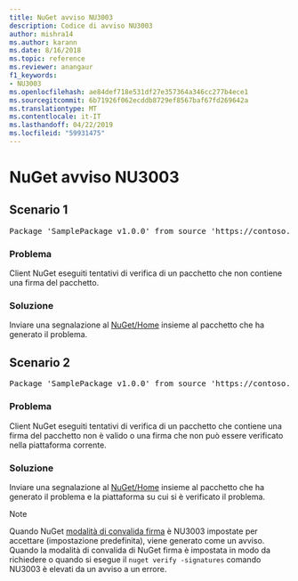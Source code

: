 ```yaml
---
title: NuGet avviso NU3003
description: Codice di avviso NU3003
author: mishra14
ms.author: karann
ms.date: 8/16/2018
ms.topic: reference
ms.reviewer: anangaur
f1_keywords:
- NU3003
ms.openlocfilehash: ae84def718e531df27e357364a346cc277b4ece1
ms.sourcegitcommit: 6b71926f062ecddb8729ef8567baf67fd269642a
ms.translationtype: MT
ms.contentlocale: it-IT
ms.lasthandoff: 04/22/2019
ms.locfileid: "59931475"
---
```

# <a name="nuget-warning-nu3003"></a>NuGet avviso NU3003

## <a name="scenario-1"></a>Scenario 1

<pre>Package 'SamplePackage v1.0.0' from source 'https://contoso.com/index.json': The package is not signed. Unable to verify signature from an unsigned package.</pre>

### <a name="issue"></a>Problema

Client NuGet eseguiti tentativi di verifica di un pacchetto che non contiene una firma del pacchetto.


### <a name="solution"></a>Soluzione

Inviare una segnalazione al [NuGet/Home](https://github.com/NuGet/Home/issues) insieme al pacchetto che ha generato il problema.



## <a name="scenario-2"></a>Scenario 2

<pre>Package 'SamplePackage v1.0.0' from source 'https://contoso.com/index.json': The package signature is invalid or cannot be verified on this platform.</pre>

### <a name="issue"></a>Problema

Client NuGet eseguiti tentativi di verifica di un pacchetto che contiene una firma del pacchetto non è valido o una firma che non può essere verificato nella piattaforma corrente.


### <a name="solution"></a>Soluzione

Inviare una segnalazione al [NuGet/Home](https://github.com/NuGet/Home/issues) insieme al pacchetto che ha generato il problema e la piattaforma su cui si è verificato il problema.

> [!Note]
> Quando NuGet [modalità di convalida firma](https://docs.microsoft.com/en-us/nuget/consume-packages/installing-signed-packages#configure-package-signature-requirements) è NU3003 impostate per accettare (impostazione predefinita), viene generato come un avviso. Quando la modalità di convalida di NuGet firma è impostata in modo da richiedere o quando si esegue il `nuget verify -signatures` comando NU3003 è elevati da un avviso a un errore. 

